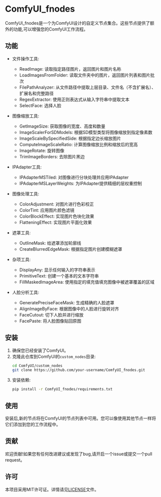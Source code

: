 # ComfyUI_fnodes

ComfyUI_fnodes是一个为ComfyUI设计的自定义节点集合。这些节点提供了额外的功能,可以增强您的ComfyUI工作流程。

## 功能

- 文件操作工具:
  - ReadImage: 读取指定路径图片，返回图片和图片名称
  - LoadImagesFromFolder: 读取文件夹中的图片，返回图片列表和图片批次
  - FilePathAnalyzer: 从文件路径中提取上层目录、文件名（不含扩展名）、扩展名和完整路径
  - RegexExtractor: 使用正则表达式从输入字符串中提取文本
  - SelectFace: 选择人脸

- 图像缩放工具:
  - GetImageSize: 获取图像的宽度、高度和数量
  - ImageScalerForSDModels: 根据SD模型类型将图像缩放到指定像素数
  - ImageScaleBySpecifiedSide: 根据指定边长缩放图片
  - ComputeImageScaleRatio: 计算图像缩放比例和缩放后的宽高
  - ImageRotate: 旋转图像
  - TrimImageBorders: 去除图片黑边
  
- IPAdapter工具:
  - IPAdapterMSTiled: 对图像进行分块处理并应用IPAdapter
  - IPAdapterMSLayerWeights: 为IPAdapter提供精细的层权重控制

- 图像处理工具:
  - ColorAdjustment: 对图片进行色彩校正
  - ColorTint: 应用图片颜色滤镜
  - ColorBlockEffect: 实现图片色块化效果
  - FlatteningEffect: 实现图片平面化效果

- 遮罩工具:
  - OutlineMask: 给遮罩添加轮廓线
  - CreateBlurredEdgeMask: 根据指定图片创建模糊遮罩

- 杂项工具:
  - DisplayAny: 显示任何输入的字符串表示
  - PrimitiveText: 创建一个基本的文本字符串
  - FillMaskedImageArea: 使用指定的填充值填充图像中被遮罩覆盖的区域

- 人脸分析工具:
  - GeneratePreciseFaceMask: 生成精确的人脸遮罩
  - AlignImageByFace: 根据图像中的人脸进行旋转对齐
  - FaceCutout: 切下人脸并进行缩放
  - FacePaste: 将人脸图像贴回原图

## 安装

1. 确保您已经安装了ComfyUI。
2. 克隆此仓库到ComfyUI的`custom_nodes`目录:
   ```bash
   cd ComfyUI/custom_nodes
   git clone https://github.com/your-username/ComfyUI_fnodes.git
   ```
3. 安装依赖:
   ```bash
   pip install -r ComfyUI_fnodes/requirements.txt
   ```

## 使用

安装后,新的节点将在ComfyUI的节点列表中可用。您可以像使用其他节点一样将它们添加到您的工作流程中。

## 贡献

欢迎贡献!如果您有任何改进建议或发现了bug,请开启一个issue或提交一个pull request。

## 许可

本项目采用MIT许可证。详情请见[LICENSE](LICENSE)文件。